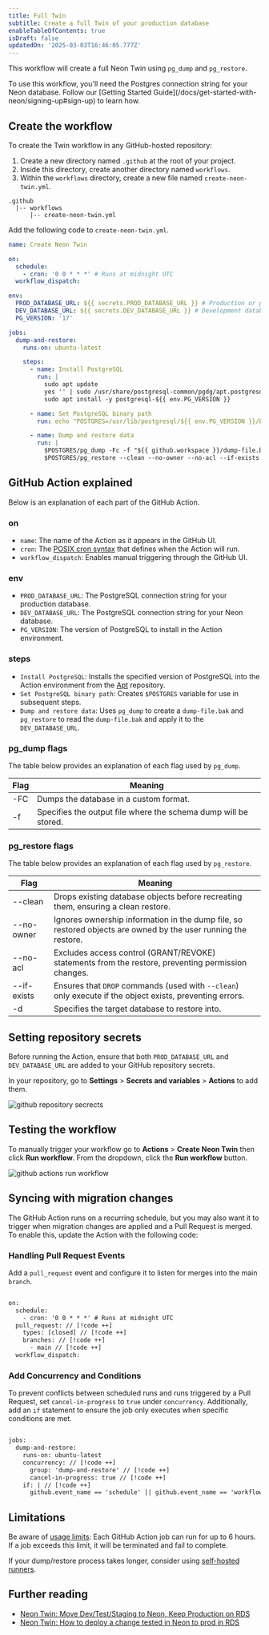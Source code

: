 ```yaml
---
title: Full Twin
subtitle: Create a full Twin of your production database
enableTableOfContents: true
isDraft: false
updatedOn: '2025-03-03T16:46:05.777Z'
---
```


This workflow will create a full Neon Twin using `pg_dump` and `pg_restore`.

<Admonition type="note">
To use this workflow, you'll need the Postgres connection string for your Neon database. Follow our [Getting Started Guide](/docs/get-started-with-neon/signing-up#sign-up) to learn how.
</Admonition>

## Create the workflow

To create the Twin workflow in any GitHub-hosted repository:

1. Create a new directory named `.github` at the root of your project.
2. Inside this directory, create another directory named `workflows`.
3. Within the `workflows` directory, create a new file named `create-neon-twin.yml`.

```
.github
  |-- workflows
      |-- create-neon-twin.yml
```

Add the following code to `create-neon-twin.yml`.

```yml
name: Create Neon Twin

on:
  schedule:
    - cron: '0 0 * * *' # Runs at midnight UTC
  workflow_dispatch:

env:
  PROD_DATABASE_URL: ${{ secrets.PROD_DATABASE_URL }} # Production or primary database
  DEV_DATABASE_URL: ${{ secrets.DEV_DATABASE_URL }} # Development database
  PG_VERSION: '17'

jobs:
  dump-and-restore:
    runs-on: ubuntu-latest

    steps:
      - name: Install PostgreSQL
        run: |
          sudo apt update
          yes '' | sudo /usr/share/postgresql-common/pgdg/apt.postgresql.org.sh
          sudo apt install -y postgresql-${{ env.PG_VERSION }}

      - name: Set PostgreSQL binary path
        run: echo "POSTGRES=/usr/lib/postgresql/${{ env.PG_VERSION }}/bin" >> $GITHUB_ENV

      - name: Dump and restore data
        run: |
          $POSTGRES/pg_dump -Fc -f "${{ github.workspace }}/dump-file.bak" "${{ env.PROD_DATABASE_URL }}"
          $POSTGRES/pg_restore --clean --no-owner --no-acl --if-exists -d "${{ env.DEV_DATABASE_URL }}" "${{ github.workspace }}/dump-file.bak"
```

## GitHub Action explained

Below is an explanation of each part of the GitHub Action.

### on

- `name`: The name of the Action as it appears in the GitHub UI.
- `cron`: The [POSIX cron syntax](https://pubs.opengroup.org/onlinepubs/9699919799/utilities/crontab.html#tag_20_25_07) that defines when the Action will run.
- `workflow_dispatch`: Enables manual triggering through the GitHub UI.

### env

- `PROD_DATABASE_URL`: The PostgreSQL connection string for your production database.
- `DEV_DATABASE_URL`: The PostgreSQL connection string for your Neon database.
- `PG_VERSION`: The version of PostgreSQL to install in the Action environment.

### steps

- `Install PostgreSQL`: Installs the specified version of PostgreSQL into the Action environment from the [Apt](https://wiki.debian.org/Apt) repository.
- `Set PostgreSQL binary path`: Creates `$POSTGRES` variable for use in subsequent steps.
- `Dump and restore data`: Uses `pg_dump` to create a `dump-file.bak` and `pg_restore` to read the `dump-file.bak` and apply it to the `DEV_DATABASE_URL`.

### pg_dump flags

The table below provides an explanation of each flag used by `pg_dump`.

| Flag | Meaning                                                         |
| ---- | --------------------------------------------------------------- |
| -FC  | Dumps the database in a custom format.                          |
| -f   | Specifies the output file where the schema dump will be stored. |

### pg_restore flags

The table below provides an explanation of each flag used by `pg_restore`.

| Flag        | Meaning                                                                                                        |
| ----------- | -------------------------------------------------------------------------------------------------------------- |
| --clean     | Drops existing database objects before recreating them, ensuring a clean restore.                              |
| --no-owner  | Ignores ownership information in the dump file, so restored objects are owned by the user running the restore. |
| --no-acl    | Excludes access control (GRANT/REVOKE) statements from the restore, preventing permission changes.             |
| --if-exists | Ensures that `DROP` commands (used with `--clean`) only execute if the object exists, preventing errors.       |
| -d          | Specifies the target database to restore into.                                                                 |

## Setting repository secrets

Before running the Action, ensure that both `PROD_DATABASE_URL` and `DEV_DATABASE_URL` are added to your GitHub repository secrets.

In your repository, go to **Settings** > **Secrets and variables** > **Actions** to add them.

![github repository secrects](/docs/guides/twin_diagram_github_secrets.png)

## Testing the workflow

To manually trigger your workflow go to **Actions** > **Create Neon Twin** then click **Run workflow**. From the dropdown, click the **Run workflow** button.

![github actions run workflow](/docs/guides/twin_diagram_test_workflow.png)

## Syncing with migration changes

The GitHub Action runs on a recurring schedule, but you may also want it to trigger when migration changes are applied and a Pull Request is merged. To enable this, update the Action with the following code:

### Handling Pull Request Events

Add a `pull_request` event and configure it to listen for merges into the main `branch`.

```diff

on:
  schedule:
    - cron: '0 0 * * *' # Runs at midnight UTC
  pull_request: // [!code ++]
    types: [closed] // [!code ++]
    branches: // [!code ++]
      - main // [!code ++]
  workflow_dispatch:

```

### Add Concurrency and Conditions

To prevent conflicts between scheduled runs and runs triggered by a Pull Request, set `cancel-in-progress` to `true` under `concurrency`. Additionally, add an `if` statement to ensure the job only executes when specific conditions are met.

```diff

jobs:
  dump-and-restore:
    runs-on: ubuntu-latest
    concurrency: // [!code ++]
      group: 'dump-and-restore' // [!code ++]
      cancel-in-progress: true // [!code ++]
    if: | // [!code ++]
      github.event_name == 'schedule' || github.event_name == 'workflow_dispatch' || (github.event_name == 'pull_request' && github.event.pull_request.merged == true) // [!code ++]

```

## Limitations

Be aware of [usage limits](https://docs.github.com/en/actions/administering-github-actions/usage-limits-billing-and-administration#usage-limits): Each GitHub Action job can run for up to 6 hours. If a job exceeds this limit, it will be terminated and fail to complete.

If your dump/restore process takes longer, consider using [self-hosted runners](/guides/gihub-actions-self-hosted-runners).

## Further reading

- [Neon Twin: Move Dev/Test/Staging to Neon, Keep Production on RDS](/blog/optimizing-dev-environments-in-aws-rds-with-neon-postgres-part-ii-using-github-actions-to-mirror-rds-in-neon)
- [Neon Twin: How to deploy a change tested in Neon to prod in RDS](/blog-workflow)
